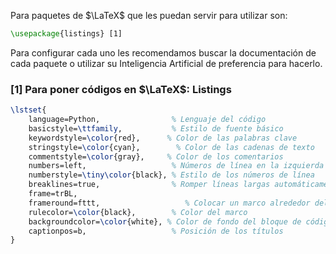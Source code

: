 Para paquetes de $\LaTeX$ que les puedan servir para utilizar son: 

```latex
\usepackage{listings} [1]

```
Para configurar cada uno les recomendamos buscar la documentación de cada paquete o utilizar su Inteligencia Artificial de preferencia para hacerlo. 

### [1] Para poner códigos en $\LaTeX$: Listings 

```latex
\lstset{
    language=Python,                % Lenguaje del código
    basicstyle=\ttfamily,           % Estilo de fuente básico
    keywordstyle=\color{red},      % Color de las palabras clave
    stringstyle=\color{cyan},        % Color de las cadenas de texto
    commentstyle=\color{gray},     % Color de los comentarios
    numbers=left,                   % Números de línea en la izquierda
    numberstyle=\tiny\color{black}, % Estilo de los números de línea
    breaklines=true,                % Romper líneas largas automáticamente
    frame=trBL,
    frameround=fttt,                   % Colocar un marco alrededor del código
    rulecolor=\color{black},        % Color del marco
    backgroundcolor=\color{white}, % Color de fondo del bloque de código
    captionpos=b,                   % Posición de los títulos
}
```
